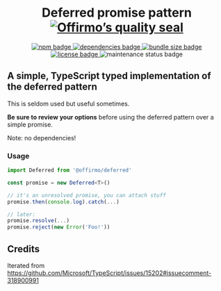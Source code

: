 
<h1 align="center">
	Deferred promise pattern<br>
	<a href="https://www.offirmo.net/offirmo-monorepo/0-doc/modules-directory/index.html">
		<img src="https://www.offirmo.net/offirmo-monorepo/0-doc/quality-seal/offirmos_quality_seal.svg" alt="Offirmo’s quality seal">
	</a>
</h1>

<p align="center">
	<a alt="npm package page"
	  href="https://www.npmjs.com/package/@offirmo/deferred">
		<img alt="npm badge"
		  src="https://img.shields.io/npm/v/@offirmo/deferred.svg">
	</a>
	<a alt="dependencies analysis"
	  href="https://david-dm.org/offirmo/offirmo-monorepo?path=1-stdlib%2Fdeferred">
		<img alt="dependencies badge"
		  src="https://img.shields.io/david/offirmo/offirmo-monorepo.svg?path=1-stdlib%2Fdeferred">
	</a>
	<a alt="bundle size evaluation"
	  href="https://bundlephobia.com/result?p=@offirmo/deferred">
		<img alt="bundle size badge"
		  src="https://img.shields.io/bundlephobia/minzip/@offirmo/deferred.svg">
	</a>
	<a alt="license"
	  href="https://unlicense.org/">
		<img alt="license badge"
		  src="https://img.shields.io/badge/license-public_domain-brightgreen.svg">
	</a>
	<img alt="maintenance status badge"
	  src="https://img.shields.io/maintenance/yes/2022.svg">
</p>


## A simple, TypeScript typed implementation of the deferred pattern

This is seldom used but useful sometimes.

**Be sure to review your options** before using the deferred pattern over a simple promise.

Note: no dependencies!

### Usage
```typescript
import Deferred from '@offirmo/deferred'

const promise = new Deferred<T>()

// it's an unresolved promise, you can attach stuff
promise.then(console.log).catch(...)

// later:
promise.resolve(...)
promise.reject(new Error('Foo!'))
```

## Credits

Iterated from https://github.com/Microsoft/TypeScript/issues/15202#issuecomment-318900991
